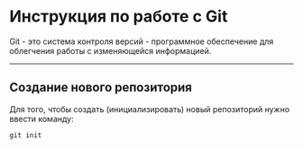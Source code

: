 # Инструкция по работе с Git

Git - это система контроля версий - программное обеспечение для облегчения работы с изменяющейся информацией.

___
## Создание нового репозитория

Для того, чтобы создать (инициализировать) новый репозиторий нужно ввести команду:

    git init

